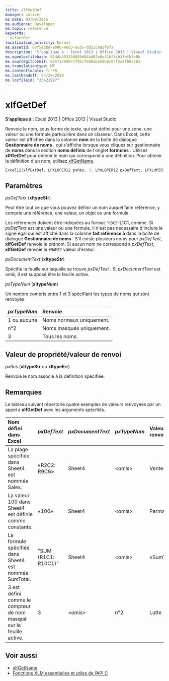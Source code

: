 ```yaml
---
title: xlfGetDef
manager: soliver
ms.date: 03/09/2015
ms.audience: Developer
ms.topic: reference
keywords:
- xlfGetDef
localization_priority: Normal
ms.assetid: 68f5edbd-9040-46d3-acd5-dd51ca82f6fa
description: 'S’applique à : Excel 2013 | Office 2013 | Visual Studio'
ms.openlocfilehash: 014db553156849d84bd07e0e416f8cb3fefb4e0b
ms.sourcegitcommit: 8657170d071f9bcf680aba50b9c07f2a4fb82283
ms.translationtype: MT
ms.contentlocale: fr-FR
ms.lasthandoff: 04/28/2019
ms.locfileid: "33421997"
---
```

# <a name="xlfgetdef"></a>xlfGetDef

**S’applique à** : Excel 2013 | Office 2013 | Visual Studio 
  
Renvoie le nom, sous forme de texte, qui est défini pour une zone, une valeur ou une formule particulière dans un classeur. Dans Excel, cette valeur est affichée dans la colonne **nom** de la boîte de dialogue **Gestionnaire de noms** , qui s'affiche lorsque vous cliquez sur gestionnaire de **noms** dans la section **noms définis** de l'onglet **formules** . Utilisez **xlfGetDef** pour obtenir le nom qui correspond à une définition. Pour obtenir la définition d'un nom, utilisez [xlfGetName](xlfgetname.md).
  
```cpp
Excel12(xlfGetDef, LPXLOPER12 pxRes, 3, LPXLOPER12 pxDefText, LPXLOPER12 pxDocumentText, LPXLOPER12 pxTypeNum);
```

## <a name="parameters"></a>Paramètres

_pxDefText_ (**xltypeStr**)
  
Peut être tout ce que vous pouvez définir un nom auquel faire référence, y compris une référence, une valeur, un objet ou une formule.
  
Les références doivent être indiquées au format `"R3C5"`L1C1, comme. Si _pxDefText_ est une valeur ou une formule, il n'est pas nécessaire d'inclure le signe égal qui est affiché dans la colonne **fait référence à** dans la boîte de dialogue **Gestionnaire de noms** . S'il existe plusieurs noms pour _pxDefText_, **xlfGetDef** renvoie le prénom. Si aucun nom ne correspond à _pxDefText_, **xlfGetDef** renvoie la `#NAME?` valeur d'erreur. 
  
_pxDocumentText_ (**xltypeStr**)
  
Spécifie la feuille sur laquelle se trouve _pxDefText_ . Si _pxDocumentText_ est omis, il est supposé être la feuille active. 
  
_pxTypeNum_ (**xltypeNum**)
  
Un nombre compris entre 1 et 3 spécifiant les types de noms qui sont renvoyés.
  
|**_pxTypeNum_**|**Renvoie**|
|:-----|:-----|
|1 ou aucune  <br/> |Noms normaux uniquement.  <br/> |
|n°2  <br/> |Noms masqués uniquement.  <br/> |
|3  <br/> |Tous les noms.  <br/> |
   
## <a name="property-valuereturn-value"></a>Valeur de propriété/valeur de renvoi

 _pxRes_ (**xltypeStr** ou **xltypeErr**)
  
Renvoie le nom associé à la définition spécifiée.
  
## <a name="remarks"></a>Remarques

Le tableau suivant répertorie quatre exemples de valeurs renvoyées par un appel à **xlfGetDef** avec les arguments spécifiés. 
  
|**Nom défini dans Excel**|**_pxDefText_**|**_pxDocumentText_**|**_pxTypeNum_**|**Valeur renvoyée**|
|:-----|:-----|:-----|:-----|:-----|
|La plage spécifiée dans Sheet4 est nommée Sales.  <br/> |«R2C2: R9C6»  <br/> |Sheet4  <br/> |\<omis\>  <br/> |Ventes  <br/> |
|La valeur 100 dans Sheet4 est définie comme constante.  <br/> |«100»  <br/> |Sheet4  <br/> |\<omis\>  <br/> |Permanente  <br/> |
|La formule spécifiée dans Sheet4 est nommée SumTotal.  <br/> |"SUM (R1C1: R10C1)"  <br/> |Sheet4  <br/> |\<omis\>  <br/> |«SumTotal»  <br/> |
|3 est défini comme le compteur de nom masqué sur la feuille active.  <br/> |3  <br/> |\<omis\>  <br/> |n°2  <br/> |Lutte  <br/> |
   
## <a name="see-also"></a>Voir aussi

- [xlfGetName](xlfgetname.md)
- [Fonctions XLM essentielles et utiles de l’API C](essential-and-useful-c-api-xlm-functions.md)

